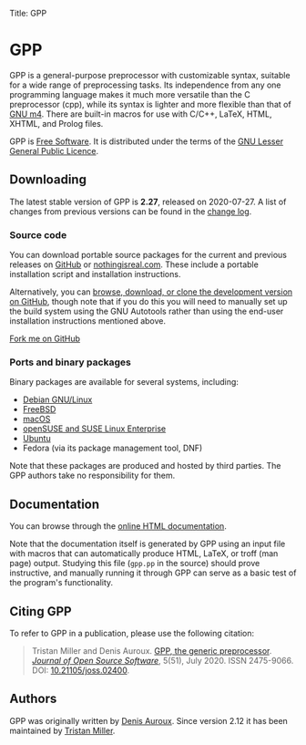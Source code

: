 Title: GPP

# GPP

GPP is a general-purpose preprocessor with customizable syntax, suitable
for a wide range of preprocessing tasks. Its independence from any one
programming language makes it much more versatile than the C
preprocessor (cpp), while its syntax is lighter and more flexible than
that of [GNU m4](https://www.gnu.org/software/m4/). There are built-in
macros for use with C/C++, LaTeX, HTML, XHTML, and Prolog files.

GPP is [Free Software](https://www.gnu.org/philosophy/free-sw.html). It
is distributed under the terms of the [GNU Lesser General Public
Licence](https://www.gnu.org/copyleft/lgpl.html).

Downloading
-----------

The latest stable version of GPP is **2.27**, released on
2020-07-27. A list of changes from previous versions can be found in
the
[change log](https://files.nothingisreal.com/software/gpp/NEWS).

### Source code

You can download portable source packages for the current and previous
releases on [GitHub](https://github.com/logological/gpp/releases) or
[nothingisreal.com](https://files.nothingisreal.com/software/gpp/). These
include a portable installation script and installation instructions.

Alternatively, you can [browse, download, or clone the development
version on GitHub](https://github.com/logological/gpp/), though note
that if you do this you will need to manually set up the build system
using the GNU Autotools rather than using the end-user installation
instructions mentioned above.

<a class="github-fork-ribbon" href="https://github.com/logological/gpp/" title="Fork me on GitHub">Fork me on GitHub</a>

### Ports and binary packages

Binary packages are available for several systems, including:

* [Debian GNU/Linux](http://packages.debian.org/gpp)
* [FreeBSD](http://www.freshports.org/textproc/gpp/)
* [macOS](https://trac.macports.org/browser/trunk/dports/lang/gpp/Portfile)
* [openSUSE and SUSE Linux Enterprise](http://download.opensuse.org/repositories/devel:/tools/)
* [Ubuntu](http://packages.ubuntu.com/search?keywords=gpp)
* Fedora (via its package management tool, DNF)

Note that these packages are produced and hosted by third parties. The
GPP authors take no responsibility for them.

Documentation
-------------

You can browse through the [online HTML
documentation](https://files.nothingisreal.com/software/gpp/gpp.html).

Note that the documentation itself is generated by GPP using an input
file with macros that can automatically produce HTML, LaTeX, or troff
(man page) output.  Studying this file (`gpp.pp` in the source) should
prove instructive, and manually running it through GPP can serve as a
basic test of the program's functionality.

Citing GPP
----------

To refer to GPP in a publication, please use the following citation:

> Tristan Miller and Denis Auroux. [GPP, the generic preprocessor](https://dx.doi.org/10.21105/joss.02400). _[Journal of Open Source Software](https://joss.theoj.org/)_, 5(51), July 2020. ISSN 2475-9066. DOI: [10.21105/joss.02400](https://dx.doi.org/10.21105/joss.02400).

Authors
-------

GPP was originally written by [Denis
Auroux](http://www.math.harvard.edu/~auroux/). Since version 2.12 it
has been maintained by [Tristan Miller](/).

